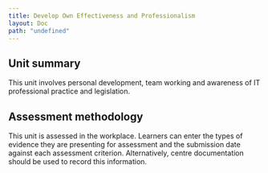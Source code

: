 ```yaml
---
title: Develop Own Effectiveness and Professionalism
layout: Doc
path: "undefined"
---
```



## Unit summary

This unit involves personal development, team working and awareness of IT professional practice and legislation.

## Assessment methodology

This unit is assessed in the workplace. Learners can enter the types of evidence they are presenting for assessment and the submission date against each assessment criterion. Alternatively, centre documentation should be used to record this information.